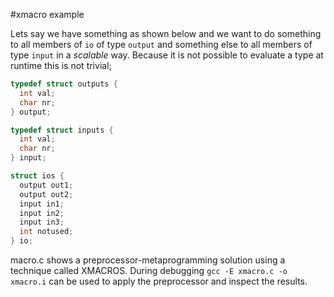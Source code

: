 #xmacro example

Lets say we have something as shown below and we want to do something to all members of ```io``` of type ```output``` and something else to all members of type ```input``` in a _scalable_ way. Because it is not possible to evaluate a type at runtime this is not trivial;
```c
typedef struct outputs {
  int val;
  char nr;
} output;

typedef struct inputs {
  int val;
  char nr;
} input;

struct ios {
  output out1;
  output out2;
  input in1;
  input in2;
  input in3;
  int notused;
} io;
```
macro.c shows a preprocessor-metaprogramming solution using a technique called XMACROS. During debugging 
```gcc -E xmacro.c -o xmacro.i``` can be used to apply the preprocessor and inspect the results.
